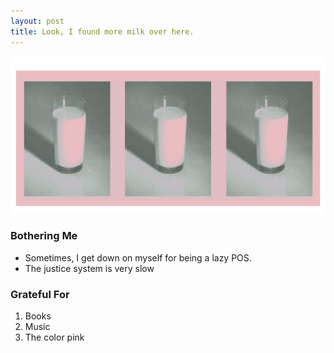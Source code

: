 ```yaml
---
layout: post
title: Look, I found more milk over here.
---
```

![pink milks](/images/pinkmilksallinarow.png)
### Bothering Me
-  Sometimes, I get down on myself for being a lazy POS.
-  The justice system is very slow 

### Grateful For
1.  Books
2.  Music
3.  The color pink


